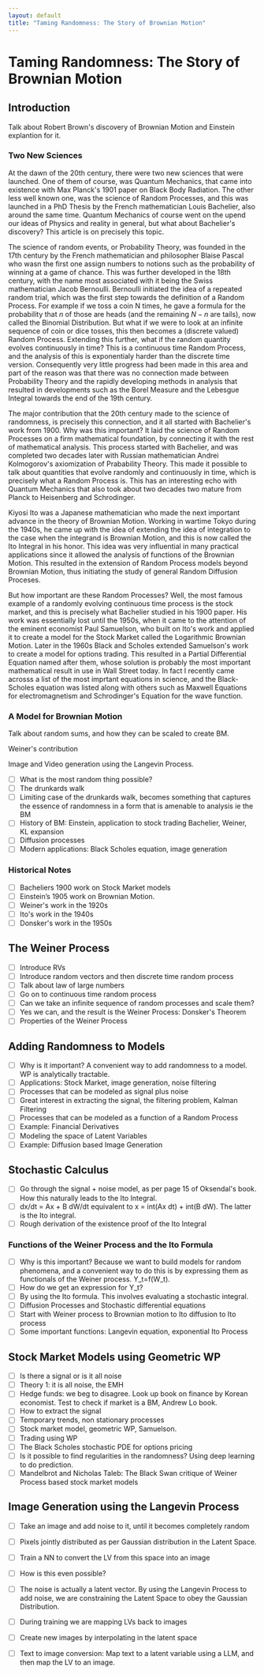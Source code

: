 ```yaml
---
layout: default
title: "Taming Randomness: The Story of Brownian Motion"
---
```


# Taming Randomness: The Story of Brownian Motion

## Introduction

Talk about Robert Brown's discovery of Brownian Motion and Einstein explantion for it.


### Two New Sciences

At the dawn of the 20th century, there were two new sciences that were launched. One of them of course, was Quantum Mechanics, that came into existence with Max Planck's 1901 paper on Black Body Radiation. The other less well known one, was the science of Random Processes, and this was launched in a PhD Thesis by the French mathematician Louis Bachelier, also around the same time. Quantum Mechanics of course went on the upend our ideas of Physics and reality in general, but what about Bachelier's discovery? This article is on precisely this topic.

The science of random events, or Probability Theory, was founded in the 17th century by the French mathematician and philosopher Blaise Pascal who wasn the first one assign numbers to notions such as the probability of winning at a game of chance. 
This was further developed in the 18th century, with the name most associated with it being the Swiss mathematician Jacob Bernoulli. Bernoulli initiated the idea of a repeated random trial, which was the first step towards the definition of a Random Process. For example if we toss a coin N times, he gave a formula for the probability that $n$ of those are heads (and the remaining $N-n$ are tails), now called the Binomial Distribution. But what if we were to look at an infinite sequence of coin or dice tosses, this then becomes a (discrete valued) Random Process. Extending this further, what if the random quantity evolves continuously in time? This is a continuous time Random Process, and the analysis of this is exponentialy harder than the discrete time version. Consequently very little progress had been made in this area and part of the reason was that there was no connection made between Probability Theory and the rapidly developing methods in analysis that resulted in developments such as the Borel Measure and the Lebesgue Integral towards the end of the 19th century.

The major contribution that the 20th century made to the science of randomness, is precisely this connection, and it all started with Bachelier's work from 1900. Why was this important? It laid the science of Random Processes on a firm mathematical foundation, by connecting it with the rest of mathematical analysis. This process started with Bachelier, and was completed two decades later with Russian mathematician Andrei Kolmogorov's axiomization of Prabability Theory. This made it possible to talk about quantities that evolve randomly and continuously in time, which is precisely what a Random Process is. This has an interesting echo with Quantum Mechanics that also took about two decades two mature from Planck to Heisenberg and Schrodinger. 

Kiyosi Ito was a Japanese mathematician who made the next important advance in the theory of Brownian Motion. Working in wartime Tokyo during the 1940s, he came up with the idea of extending the idea of integration to the case when the integrand is Brownian Motion, and this is now called the Ito Integral in his honor. This idea was very influential in many practical applications since it allowed the analysis of functions of the Brownian Motion. This resulted in the extension of Random Process models beyond Brownian Motion, thus initiating the study of general Random Diffusion Proceses.

But how important are these Random Processes? Well, the most famous example of a randomly evolving continuous time process is the stock market, and this is precisely what Bachelier studied in his 1900 paper. His work was essentially lost until the 1950s, when it came to the attention of the  eminent economist Paul Samuelson, who built on Ito's work and applied it to create a model for the Stock Market called the Logarithmic Brownian Motion.
Later in the 1960s Black and Scholes extended Samuelson's work to create a model for options trading. This resulted in a Partial Differential Equation named after them, whose solution is probably the most important mathematical result in use in Wall Street today. In fact I recently came acrosss a list of the most imprtant equations in science, and the Black-Scholes equation was listed along with others such as Maxwell Equations for electromagnetism and Schrodinger's Equation for the wave function.

### A Model for Brownian Motion

Talk about random sums, and how they can be scaled to create BM.

Weiner's contribution

Image and Video generation using the Langevin Process.

- [ ] What is the most random thing possible?
- [ ] The drunkards walk
- [ ] Limiting case of the drunkards walk, becomes something that captures the essence of randomness in a form that is amenable to analysis ie the BM
- [ ] History of BM: Einstein, application to stock trading Bachelier, Weiner, KL expansion
- [ ] Diffusion processes 
- [ ] Modern applications: Black Scholes equation, image generation

### Historical Notes

- [ ] Bacheliers 1900 work on Stock Market models
- [ ] Einstein’s 1905 work on Brownian Motion.
- [ ] Weiner's work in the 1920s
- [ ] Ito's work in the 1940s
- [ ] Donsker's work in the 1950s

## The Weiner Process

- [ ] Introduce RVs
- [ ] Introduce random vectors and then discrete time random process
- [ ] Talk about law of large numbers
- [ ] Go on to continuous time random process
- [ ] Can we take an infinite sequence of random processes and scale them?
- [ ] Yes we can, and the result is the Weiner Process: Donsker's Theorem
- [ ] Properties of the Weiner Process

## Adding Randomness to Models

- [ ] Why is it important? A convenient way to add randomness to a model. WP is analytically tractable. 
- [ ] Applications: Stock Market, image generation, noise filtering
- [ ] Processes that can be modeled as signal plus noise
- [ ] Great interest in extracting the signal, the filtering problem, Kalman Filtering
- [ ] Processes that can be modeled as a function of a Random Process
- [ ] Example: Financial Derivatives
- [ ] Modeling the space of Latent Variables
- [ ] Example: Diffusion based Image Generation

## Stochastic Calculus

- [ ] Go through the signal + noise model, as per page 15 of Oksendal's book. How this naturally leads to the Ito Integral.
- [ ] dx/dt = Ax + B dW/dt equivalent to x = int(Ax dt) + int(B dW).  The latter is the Ito integral. 
- [ ] Rough derivation of the existence proof of the Ito Integral

### Functions of the Weiner Process and the Ito Formula

- [ ] Why is this important? Because we want to build models for random phenomena, and a convenient way to do this is by expressing them as functionals of the Weiner process. Y_t=f(W_t).
- [ ] How do we get an expression for Y_t?
- [ ] By using the Ito formula. This involves evaluating a stochastic integral. 
- [ ] Diffusion Processes and Stochastic differential equations 
- [ ] Start with Weiner process to Brownian motion to Ito diffusion to Ito process
- [ ] Some important functions: Langevin equation, exponential Ito Process

## Stock Market Models using Geometric WP

- [ ] Is there a signal or is it all noise
- [ ] Theory 1: it is all noise, the EMH
- [ ] Hedge funds: we beg to disagree. Look up book on finance by Korean economist. Test to check if market is a BM, Andrew Lo book.
- [ ] How to extract the signal 
- [ ] Temporary trends, non stationary processes 
- [ ] Stock market model, geometric WP, Samuelson. 
- [ ] Trading using WP
- [ ] The Black Scholes stochastic PDE  for options pricing
- [ ] Is it possible to find regularities in the randomness? Using deep learning to do prediction. 
- [ ] Mandelbrot and Nicholas Taleb: The Black Swan critique of Weiner Process based stock market models

## Image Generation using the Langevin Process

- [ ] Take an image and add noise to it, until it becomes completely random 
- [ ] Pixels jointly distributed as per Gaussian distribution in the Latent Space. 
- [ ] Train a NN to convert the LV from this space into an image 
- [ ] How is this even possible?
- [ ] The noise is actually a latent vector. By using the Langevin Process to add noise, we are constraining the Latent Space to obey the Gaussian Distribution.
- [ ] During training we are mapping LVs back to images
- [ ] Create new images by interpolating in the latent space
- [ ] Text to image conversion: Map text to a latent variable using a LLM, and then map the LV to an image.






      
